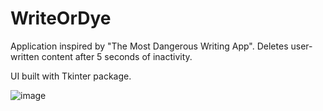 # WriteOrDye
Application inspired by "The Most Dangerous Writing App". Deletes user-written content after 5 seconds of inactivity.

UI built with Tkinter package.

![image](https://github.com/lauraporsch/WriteOrDye/assets/127047376/577af9ae-3222-4fac-ab1c-bf32281c297c)
